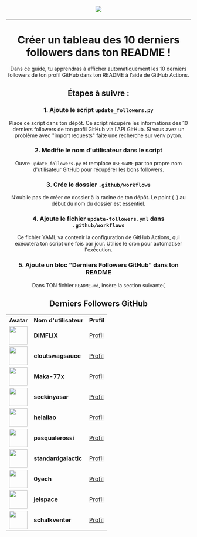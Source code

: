 <h1 align="center">
  <a href="https://git.io/typing-svg">
    <img src="https://readme-typing-svg.herokuapp.com/?lines=Print+!+My+....+Friends!&center=true&size=25">
  </a>
</h1>
<div align="center">

---

# Créer un tableau des 10 derniers followers dans ton README !

Dans ce guide, tu apprendras à afficher automatiquement les 10 derniers followers de ton profil GitHub dans ton README à l’aide de GitHub Actions.

## Étapes à suivre :

### 1. Ajoute le script `update_followers.py`
Place ce script dans ton dépôt. Ce script récupère les informations des 10 derniers followers de ton profil GitHub via l'API GitHub. Si vous avez un problème avec "import requests" faite une recherche sur venv pyton.

### 2. Modifie le nom d'utilisateur dans le script
Ouvre `update_followers.py` et remplace `USERNAME` par ton propre nom d'utilisateur GitHub pour récupérer les bons followers.

### 3. Crée le dossier `.github/workflows`
N’oublie pas de créer ce dossier à la racine de ton dépôt. Le point (`.`) au début du nom du dossier est essentiel.

### 4. Ajoute le fichier `update-followers.yml` dans `.github/workflows`
Ce fichier YAML va contenir la configuration de GitHub Actions, qui exécutera ton script une fois par jour. Utilise le cron pour automatiser l'exécution.

### 5. Ajoute un bloc "Derniers Followers GitHub" dans ton README

Dans TON fichier `README.md`, insère la section suivante(

## Derniers Followers GitHub

<table>
  <tr><th>Avatar</th><th>Nom d'utilisateur</th><th>Profil</th></tr>
  <tr><td><img src='https://github.com/DIMFLIX.png' width='50' height='50'></td><td><strong>DIMFLIX</strong></td><td><a href='https://github.com/DIMFLIX'>Profil</a></td></tr>
<tr><td><img src='https://github.com/cloutswagsauce.png' width='50' height='50'></td><td><strong>cloutswagsauce</strong></td><td><a href='https://github.com/cloutswagsauce'>Profil</a></td></tr>
<tr><td><img src='https://github.com/Maka-77x.png' width='50' height='50'></td><td><strong>Maka-77x</strong></td><td><a href='https://github.com/Maka-77x'>Profil</a></td></tr>
<tr><td><img src='https://github.com/seckinyasar.png' width='50' height='50'></td><td><strong>seckinyasar</strong></td><td><a href='https://github.com/seckinyasar'>Profil</a></td></tr>
<tr><td><img src='https://github.com/helallao.png' width='50' height='50'></td><td><strong>helallao</strong></td><td><a href='https://github.com/helallao'>Profil</a></td></tr>
<tr><td><img src='https://github.com/pasqualerossi.png' width='50' height='50'></td><td><strong>pasqualerossi</strong></td><td><a href='https://github.com/pasqualerossi'>Profil</a></td></tr>
<tr><td><img src='https://github.com/standardgalactic.png' width='50' height='50'></td><td><strong>standardgalactic</strong></td><td><a href='https://github.com/standardgalactic'>Profil</a></td></tr>
<tr><td><img src='https://github.com/0yech.png' width='50' height='50'></td><td><strong>0yech</strong></td><td><a href='https://github.com/0yech'>Profil</a></td></tr>
<tr><td><img src='https://github.com/jelspace.png' width='50' height='50'></td><td><strong>jelspace</strong></td><td><a href='https://github.com/jelspace'>Profil</a></td></tr>
<tr><td><img src='https://github.com/schalkventer.png' width='50' height='50'></td><td><strong>schalkventer</strong></td><td><a href='https://github.com/schalkventer'>Profil</a></td></tr>
</table>
